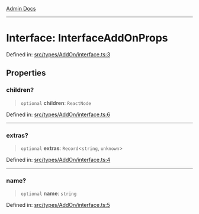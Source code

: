 [Admin Docs](/)

***

# Interface: InterfaceAddOnProps

Defined in: [src/types/AddOn/interface.ts:3](https://github.com/PalisadoesFoundation/talawa-admin/blob/main/src/types/AddOn/interface.ts#L3)

## Properties

### children?

> `optional` **children**: `ReactNode`

Defined in: [src/types/AddOn/interface.ts:6](https://github.com/PalisadoesFoundation/talawa-admin/blob/main/src/types/AddOn/interface.ts#L6)

***

### extras?

> `optional` **extras**: `Record`\<`string`, `unknown`\>

Defined in: [src/types/AddOn/interface.ts:4](https://github.com/PalisadoesFoundation/talawa-admin/blob/main/src/types/AddOn/interface.ts#L4)

***

### name?

> `optional` **name**: `string`

Defined in: [src/types/AddOn/interface.ts:5](https://github.com/PalisadoesFoundation/talawa-admin/blob/main/src/types/AddOn/interface.ts#L5)
